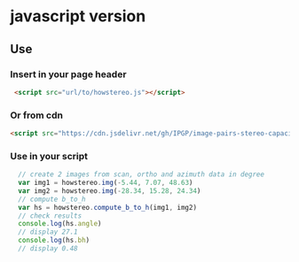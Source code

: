 # javascript version

## Use

### Insert in your page header

``` html
 <script src="url/to/howstereo.js"></script>
```

### Or from cdn

``` html
<script src="https://cdn.jsdelivr.net/gh/IPGP/image-pairs-stereo-capacity@[tag]/js_version/howstereo.js"></script>
```

### Use in your script

``` js
  // create 2 images from scan, ortho and azimuth data in degree
  var img1 = howstereo.img(-5.44, 7.07, 48.63)
  var img2 = howstereo.img(-28.34, 15.28, 24.34)
  // compute b_to_h 
  var hs = howstereo.compute_b_to_h(img1, img2)
  // check results
  console.log(hs.angle)
  // display 27.1
  console.log(hs.bh)
  // display 0.48

```


